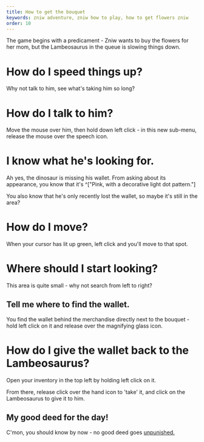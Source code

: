 ```yaml
---
title: How to get the bouquet
keywords: zniw adventure, zniw how to play, how to get flowers zniw
order: 10
---
```


The game begins with a predicament - Zniw wants to buy the flowers for her mom, but the Lambeosaurus in the queue is slowing things down.

# How do I speed things up?
Why not talk to him, see what's taking him so long?

# How do I talk to him?
Move the mouse over him, then hold down left click - in this new sub-menu, release the mouse over the speech icon.

# I know what he's looking for.
Ah yes, the dinosaur is missing his wallet. From asking about its appearance, you know that it's ^["Pink, with a decorative light dot pattern."]

You also know that he's only recently lost the wallet, so maybe it's still in the area?

# How do I move?
When your cursor has lit up green, left click and you'll move to that spot.

# Where should I start looking?
This area is quite small - why not search from left to right?

## Tell me where to find the wallet.
You find the wallet behind the merchandise directly next to the bouquet - hold left click on it and release over the magnifying glass icon.

# How do I give the wallet back to the Lambeosaurus?
Open your inventory in the top left by holding left click on it.

From there, release click over the hand icon to 'take' it, and click on the Lambeosaurus to give it to him.

## My good deed for the day!
C'mon, you should know by now - no good deed goes [unpunished.](/ScatteredWoods/index.md)